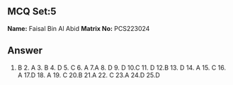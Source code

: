 ## MCQ Set:5

**Name:** 
Faisal Bin Al Abid 
**Matrix No:** PCS223024

## Answer
1. B 2. A 3. B 4. D 5. C 6. A  7.A 8. D 9. D 10.C  11. D 12.B  13. D 14. A 15. C 16. A 17.D 18. A 19. C 20.B 21.A 22. C  23.A 24.D 25.D 
